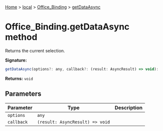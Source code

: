 [Home](./index) &gt; [local](local.md) &gt; [Office\_Binding](local.office_binding.md) &gt; [getDataAsync](local.office_binding.getdataasync.md)

# Office\_Binding.getDataAsync method

Returns the current selection.

**Signature:**
```javascript
getDataAsync(options?: any, callback?: (result: AsyncResult) => void): void;
```
**Returns:** `void`

## Parameters

|  Parameter | Type | Description |
|  --- | --- | --- |
|  `options` | `any` |  |
|  `callback` | `(result: AsyncResult) => void` |  |

